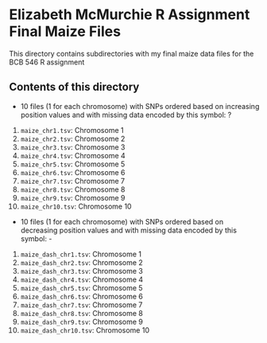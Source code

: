# Elizabeth McMurchie R Assignment Final Maize Files
This directory contains subdirectories with my final maize data files for the BCB 546 R assignment

## Contents of this directory

- 10 files (1 for each chromosome) with SNPs ordered based on increasing position values and with missing data encoded by this symbol: ?
1. `maize_chr1.tsv`: Chromosome 1
2. `maize_chr2.tsv`: Chromosome 2
3. `maize_chr3.tsv`: Chromosome 3
4. `maize_chr4.tsv`: Chromosome 4
5. `maize_chr5.tsv`: Chromosome 5
6. `maize_chr6.tsv`: Chromosome 6
7. `maize_chr7.tsv`: Chromosome 7
8. `maize_chr8.tsv`: Chromosome 8
9. `maize_chr9.tsv`: Chromosome 9
10. `maize_chr10.tsv`: Chromosome 10

- 10 files (1 for each chromosome) with SNPs ordered based on decreasing position values and with missing data encoded by this symbol: -
1. `maize_dash_chr1.tsv`: Chromosome 1
2. `maize_dash_chr2.tsv`: Chromosome 2
3. `maize_dash_chr3.tsv`: Chromosome 3
4. `maize_dash_chr4.tsv`: Chromosome 4
5. `maize_dash_chr5.tsv`: Chromosome 5
6. `maize_dash_chr6.tsv`: Chromosome 6
7. `maize_dash_chr7.tsv`: Chromosome 7
8. `maize_dash_chr8.tsv`: Chromosome 8
9. `maize_dash_chr9.tsv`: Chromosome 9
10. `maize_dash_chr10.tsv`: Chromosome 10